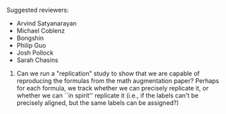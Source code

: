 Suggested reviewers:

* Arvind Satyanarayan
* Michael Coblenz
* Bongshin
* Philip Guo
* Josh Pollock
* Sarah Chasins

1. Can we run a "replication" study to show that we are capable of reproducing the formulas from the math augmentation paper? Perhaps for each formula, we track whether we can precisely replicate it, or whether we can ``in spirit'' replicate it (i.e., if the labels can't be precisely aligned, but the same labels can be assigned?)